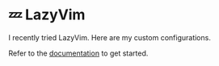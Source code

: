 # 💤 LazyVim

I recently tried LazyVim. Here are my custom configurations.

Refer to the [documentation](https://lazyvim.github.io/installation) to get started.
